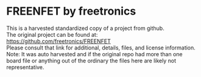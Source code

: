 
# FREENFET by freetronics  
This is a harvested standardized copy of a project from github.  
The original project can be found at:  
https://github.com/freetronics/FREENFET  
Please consult that link for additional, details, files, and license information.  
Note: It was auto harvested and if the original repo had more than one board file or anything out of the ordinary the files here are likely not representative.  
    